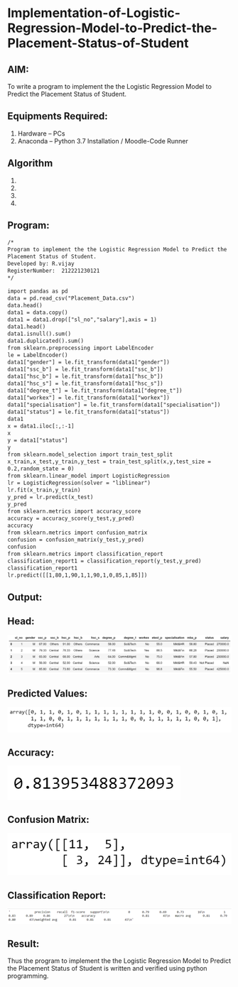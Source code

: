 # Implementation-of-Logistic-Regression-Model-to-Predict-the-Placement-Status-of-Student

## AIM:
To write a program to implement the the Logistic Regression Model to Predict the Placement Status of Student.

## Equipments Required:
1. Hardware – PCs
2. Anaconda – Python 3.7 Installation / Moodle-Code Runner

## Algorithm
1. 
2. 
3. 
4. 

## Program:
```
/*
Program to implement the the Logistic Regression Model to Predict the Placement Status of Student.
Developed by: R.vijay
RegisterNumber:  212221230121
*/
```
~~~
import pandas as pd
data = pd.read_csv("Placement_Data.csv")
data.head()
data1 = data.copy()
data1 = data1.drop(["sl_no","salary"],axis = 1)
data1.head()
data1.isnull().sum()
data1.duplicated().sum()
from sklearn.preprocessing import LabelEncoder
le = LabelEncoder()
data1["gender"] = le.fit_transform(data1["gender"])
data1["ssc_b"] = le.fit_transform(data1["ssc_b"])
data1["hsc_b"] = le.fit_transform(data1["hsc_b"])
data1["hsc_s"] = le.fit_transform(data1["hsc_s"])
data1["degree_t"] = le.fit_transform(data1["degree_t"])
data1["workex"] = le.fit_transform(data1["workex"])
data1["specialisation"] = le.fit_transform(data1["specialisation"])
data1["status"] = le.fit_transform(data1["status"])
data1
x = data1.iloc[:,:-1]
x
y = data1["status"]
y
from sklearn.model_selection import train_test_split
x_train,x_test,y_train,y_test = train_test_split(x,y,test_size = 0.2,random_state = 0)
from sklearn.linear_model import LogisticRegression
lr = LogisticRegression(solver = "liblinear")
lr.fit(x_train,y_train)
y_pred = lr.predict(x_test)
y_pred
from sklearn.metrics import accuracy_score
accuracy = accuracy_score(y_test,y_pred)
accuracy
from sklearn.metrics import confusion_matrix
confusion = confusion_matrix(y_test,y_pred)
confusion
from sklearn.metrics import classification_report
classification_report1 = classification_report(y_test,y_pred)
classification_report1
lr.predict([[1,80,1,90,1,1,90,1,0,85,1,85]])
~~~

## Output:
## Head:
![pic 1](https://github.com/vijay21500269/Implementation-of-Logistic-Regression-Model-to-Predict-the-Placement-Status-of-Student/blob/main/head.png)
## Predicted Values:
![pic 2](https://github.com/vijay21500269/Implementation-of-Logistic-Regression-Model-to-Predict-the-Placement-Status-of-Student/blob/main/pred.png)
## Accuracy:
![pic 3](https://github.com/vijay21500269/Implementation-of-Logistic-Regression-Model-to-Predict-the-Placement-Status-of-Student/blob/main/accuracy.png)
## Confusion Matrix:
![pic 4](https://github.com/vijay21500269/Implementation-of-Logistic-Regression-Model-to-Predict-the-Placement-Status-of-Student/blob/main/confusion%20matrix.png)
## Classification Report:
![pic 5](https://github.com/vijay21500269/Implementation-of-Logistic-Regression-Model-to-Predict-the-Placement-Status-of-Student/blob/main/classification%20report.png)


## Result:
Thus the program to implement the the Logistic Regression Model to Predict the Placement Status of Student is written and verified using python programming.
